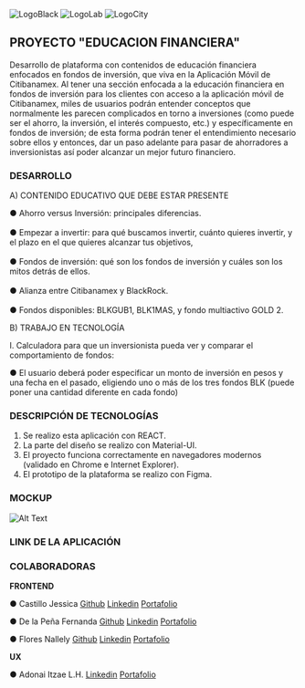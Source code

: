 ![LogoBlack](https://i.ibb.co/XZ94JDq/Black-Rock-negro-sf-1.jpg)
![LogoLab](https://i.ibb.co/HptqTP6/laboratoria.png)
![LogoCity](https://i.ibb.co/jhpQjcT/citibanamex-logo.jpg)

## PROYECTO "EDUCACION FINANCIERA" 

Desarrollo de plataforma con contenidos de educación financiera enfocados en fondos de
inversión, que viva en la Aplicación Móvil de Citibanamex.
Al tener una sección enfocada a la educación financiera en fondos de inversión para los
clientes con acceso a la aplicación móvil de Citibanamex, miles de usuarios podrán
entender conceptos que normalmente les parecen complicados en torno a inversiones
(como puede ser el ahorro, la inversión, el interés compuesto, etc.) y específicamente en
fondos de inversión; de esta forma podrán tener el entendimiento necesario sobre ellos y
entonces, dar un paso adelante para pasar de ahorradores a inversionistas así poder
alcanzar un mejor futuro financiero.

### DESARROLLO

A) CONTENIDO EDUCATIVO QUE DEBE ESTAR PRESENTE

● Ahorro versus Inversión: principales diferencias.<br></br>
● Empezar a invertir: para qué buscamos invertir, cuánto quieres invertir, y el plazo
en el que quieres alcanzar tus objetivos,<br></br>
● Fondos de inversión: qué son los fondos de inversión y cuáles son los mitos detrás
de ellos.<br></br>
● Alianza entre Citibanamex y BlackRock.<br></br>
● Fondos disponibles: BLKGUB1, BLK1MAS, y fondo multiactivo GOLD 2.

B) TRABAJO EN TECNOLOGÍA

I. Calculadora para que un inversionista pueda ver y comparar el comportamiento de
fondos:

● El usuario deberá poder especificar un monto de inversión en pesos y una fecha
en el pasado, eligiendo uno o más de los tres fondos BLK (puede poner una
cantidad diferente en cada fondo)

### DESCRIPCIÓN DE TECNOLOGÍAS

1. Se realizo esta aplicación con REACT.
2. La parte del diseño se realizo con Material-UI.
3. El proyecto funciona correctamente en navegadores modernos
(validado en Chrome e Internet Explorer).
4. El prototipo de la plataforma se realizo con Figma.

### MOCKUP
![Alt Text](https://media.giphy.com/media/TjLyrUk3ltzStTdlZM/giphy.gif)

### LINK DE LA APLICACIÓN

### COLABORADORAS

**FRONTEND**

● Castillo Jessica
    [Github](https://github.com/castillojessica)
    [Linkedin](https://www.linkedin.com/in/castillojessicamonserrat/)
    [Portafolio](https://kind-euclid-27c6e7.netlify.app/)
    
● De la Peña Fernanda
    [Github](https://github.com/keupa)
    [Linkedin](https://www.linkedin.com/in/keupa/)
    [Portafolio](https://keupa.netlify.app/)
    
● Flores Nallely 
    [Github](https://github.com/fasez26)
    [Linkedin](https://www.linkedin.com/in/ing-nallely-flores-martinez/)
    [Portafolio](https://fasez26.github.io/portafolio/src/index.html)

**UX**

● Adonai Itzae L.H.
    [Linkedin](https://www.linkedin.com/in/adonaiitzae/)
    [Portafolio](https://adonai.page.link/AILHPortfolio)
